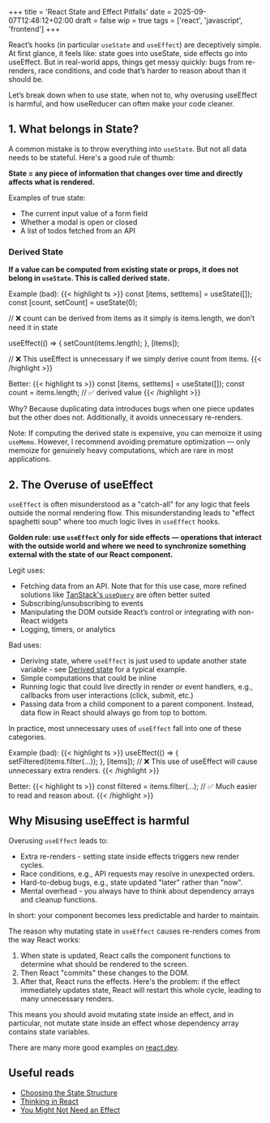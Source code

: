 +++
title = 'React State and Effect Pitfalls'
date = 2025-09-07T12:48:12+02:00
draft = false
wip = true
tags = ['react', 'javascript', 'frontend']
+++

React’s hooks (in particular `useState` and `useEffect`) are deceptively simple. At first glance, it feels like: state goes into useState, side effects go into useEffect. But in real-world apps, things get messy quickly: bugs from re-renders, race conditions, and code that’s harder to reason about than it should be.

Let’s break down when to use state, when not to, why overusing useEffect is harmful, and how useReducer can often make your code cleaner.

## 1. What belongs in State?

A common mistake is to throw everything into `useState`. But not all data needs to be stateful. Here's a good rule of thumb:

**State = any piece of information that changes over time and directly affects what is rendered.**

Examples of true state:

- The current input value of a form field
- Whether a modal is open or closed
- A list of todos fetched from an API

### Derived State

**If a value can be computed from existing state or props, it does not belong in `useState`. This is called derived state.**

Example (bad):
{{< highlight ts >}}
const [items, setItems] = useState([]);
const [count, setCount] = useState(0);

// ❌ count can be derived from items as it simply is items.length, we don’t need it in state

useEffect(() => {
setCount(items.length);
}, [items]);

// ❌ This useEffect is unnecessary if we simply derive count from items.
{{< /highlight >}}


Better:
{{< highlight ts >}}
const [items, setItems] = useState([]);
const count = items.length; // ✅ derived value
{{< /highlight >}}


Why? Because duplicating data introduces bugs when one piece updates but the other does not. Additionally, it avoids unnecessary re-renders.

Note: If computing the derived state is expensive, you can memoize it using `useMemo`. However, I recommend avoiding premature optimization — only memoize for genuinely heavy computations, which are rare in most applications.

## 2. The Overuse of useEffect

`useEffect` is often misunderstood as a "catch-all" for any logic that feels outside the normal rendering flow. This misunderstanding leads to "effect spaghetti soup" where too much logic lives in `useEffect` hooks.

**Golden rule: use `useEffect` only for side effects — operations that interact with the outside world and where we need to synchronize something external with the state of our React component.**

Legit uses:

- Fetching data from an API. Note that for this use case, more refined solutions like [TanStack's `useQuery`](https://tanstack.com/query/v4/docs/framework/react/guides/queries) are often better suited
- Subscribing/unsubscribing to events
- Manipulating the DOM outside React’s control or integrating with non-React widgets
- Logging, timers, or analytics

Bad uses:

- Deriving state, where `useEffect` is just used to update another state variable - see [Derived state](#derived-state) for a typical example.
- Simple computations that could be inline
- Running logic that could live directly in render or event handlers, e.g., callbacks from user interactions (click, submit, etc.)
- Passing data from a child component to a parent component. Instead, data flow in React should always go from top to bottom.

In practice, most unnecessary uses of `useEffect` fall into one of these categories.


Example (bad):
{{< highlight ts >}}
useEffect(() => {
setFiltered(items.filter(...));
}, [items]);
// ❌ This use of useEffect will cause unnecessary extra renders.
{{< /highlight >}}


Better:
{{< highlight ts >}}
const filtered = items.filter(...);
// ✅ Much easier to read and reason about.
{{< /highlight >}}



## Why Misusing useEffect is harmful

Overusing `useEffect` leads to:

- Extra re-renders - setting state inside effects triggers new render cycles.
- Race conditions, e.g., API requests may resolve in unexpected orders.
- Hard-to-debug bugs, e.g., state updated "later" rather than "now".
- Mental overhead - you always have to think about dependency arrays and cleanup functions.

In short: your component becomes less predictable and harder to maintain.



The reason why mutating state in `useEffect` causes re-renders comes from the way React works:
1. When state is updated, React calls the component functions to determine what should be rendered to the screen.
2. Then React "commits" these changes to the DOM.
3. After that, React runs the effects. Here's the problem: if the effect immediately updates state, React will restart this whole cycle, leading to many unnecessary renders.

This means you should avoid mutating state inside an effect, and in particular, not mutate state inside an effect whose dependency array contains state variables.


There are many more good examples on [react.dev](https://react.dev/learn/you-might-not-need-an-effect).



## Useful reads
- [Choosing the State Structure](https://react.dev/learn/choosing-the-state-structure)
- [Thinking in React](https://react.dev/learn/thinking-in-react)
- [You Might Not Need an Effect](https://react.dev/learn/you-might-not-need-an-effect)